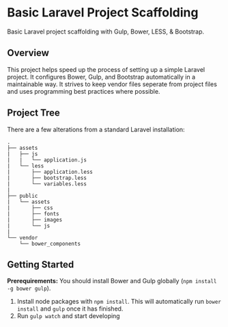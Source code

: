 # Basic Laravel Project Scaffolding
Basic Laravel project scaffolding with Gulp, Bower, LESS, &amp; Bootstrap.

## Overview
This project helps speed up the process of setting up a simple Laravel project. It configures Bower, Gulp, and Bootstrap automatically in a maintainable way. It strives to keep vendor files seperate from project files and uses programming best practices where possible.

## Project Tree
There are a few alterations from a standard Laravel installation:

```
.
├── assets
|   ├── js
|   |   └── application.js
|   └── less
|       ├── application.less
|		├── bootstrap.less
|       └── variables.less
|
├── public
|   └── assets
|       ├── css
|		├── fonts
|		├── images
|       └── js
|
└── vendor
    └── bower_components
```

## Getting Started
**Prerequirements:** You should install Bower and Gulp globally (`npm install -g bower gulp`).

1. Install node packages with `npm install`. This will automatically run `bower install` and `gulp` once it has finished.
2. Run `gulp watch` and start developing